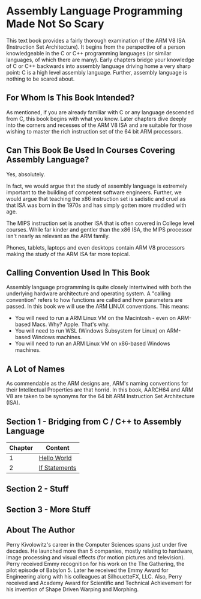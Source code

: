 # Assembly Language Programming Made Not So Scary

This text book provides a fairly thorough examination of the ARM V8 ISA (Instruction Set Architecture). 
It begins from the perspective of
a person knowledgeable in the C or C++ programming languages (or similar languages, of which there are many).
Early chapters bridge your knowledge of C or C++ backwards into assembly language driving home a very sharp
point: C is a high level assembly language. Further, assembly language is nothing to be scared about.

## For Whom Is This Book Intended?

As mentioned, if you are already familiar with C or any language descended from C, this book begins with what
you know. Later chapters dive deeply into the corners and recesses of the ARM V8 ISA and are suitable for
those wishing to master the rich instruction set of the 64 bit ARM processors.

## Can This Book Be Used In Courses Covering Assembly Language?

Yes, absolutely. 

In fact, we would argue that the study of assembly language is extremely important to the
building of competent software engineers. Further, we would argue that teaching the x86 instruction set is sadistic and cruel as that ISA was born in the 1970s and has simply gotten more muddled with age.

The MIPS instruction set is another ISA that is often covered in College level courses. While far kinder and gentler than the x86 ISA, the MIPS processor isn't nearly as relevant as the ARM family.

Phones, tablets, laptops and even desktops contain ARM V8 processors making the study of
the ARM ISA far more topical.

## Calling Convention Used In This Book

Assembly language programming is quite closely intertwined with both the underlying hardware architecture and
operating system. A "calling convention" refers to how functions are called and how parameters are passed. In
this book we will use the ARM LINUX conventions. This means:

* You will need to run a ARM Linux VM on the Macintosh - even on ARM-based Macs. Why? Apple. That's why.
* You will need to run WSL (Windows Subsystem for Linux) on ARM-based Windows machines.
* You will need to run an ARM Linux VM on x86-based Windows machines.

## A Lot of Names

As commendable as the ARM designs are, ARM's naming conventions for their Intellectual
Properties are that horrid. In this book, AARCH64 and ARM V8 are taken to be synonyms for
the 64 bit ARM Instruction Set Architecture (ISA).

## Section 1 - Bridging from C / C++ to Assembly Language

| Chapter | Content |
| ------- | ------- |
| 1 | [Hello World](./section_1/hello_world/README.md) |
| 2 | [If Statements](./section_1/if/README.md) |


## Section 2 - Stuff

## Section 3 - More Stuff

## About The Author

Perry Kivolowitz's career in the Computer Sciences spans just under five decades. He launched more than 5 companies, mostly relating to hardware, image processing and visual effects (for motion pictures and television). Perry received Emmy recognition for his work on the The Gathering, the pilot episode of Babylon 5. Later he received the Emmy Award for Engineering along with his colleagues at SilhouetteFX, LLC. Also, Perry received and Academy Award for Scientific and Technical Achievement for his invention of Shape Driven Warping and Morphing.
